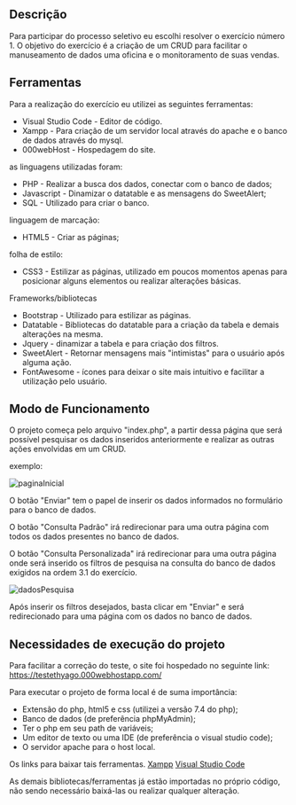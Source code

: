## Descrição
Para participar do processo seletivo eu escolhi resolver o exercício número 1. O objetivo do exercício é a criação de um CRUD para facilitar o manuseamento de dados uma oficina e o monitoramento de suas vendas.

## Ferramentas
Para a realização do exercício eu utilizei as seguintes ferramentas:
- Visual Studio Code - Editor de código.
- Xampp - Para criação de um servidor local através do apache e o banco de dados através do mysql.
- 000webHost - Hospedagem do site.

as linguagens utilizadas foram:
- PHP - Realizar a busca dos dados, conectar com o banco de dados;
- Javascript - Dinamizar o datatable e as mensagens do SweetAlert;
- SQL - Utilizado para criar o banco.

linguagem de marcação:
- HTML5 - Criar as páginas;

folha de estilo:
- CSS3 - Estilizar as páginas, utilizado em poucos momentos apenas para posicionar alguns elementos ou realizar alterações básicas.

Frameworks/bibliotecas
- Bootstrap - Utilizado para estilizar as páginas.
- Datatable - Bibliotecas do datatable para a criação da tabela e demais alterações na mesma.
- Jquery - dinamizar a tabela e para criação dos filtros.
- SweetAlert - Retornar mensagens mais "intimistas" para o usuário após alguma ação.
- FontAwesome - ícones para deixar o site mais intuitivo e facilitar a utilização pelo usuário.


## Modo de Funcionamento
O projeto começa pelo arquivo "index.php", a partir dessa página que será possível pesquisar os dados inseridos anteriormente e realizar as outras ações envolvidas em um CRUD.

exemplo:

![paginaInicial](https://user-images.githubusercontent.com/42790322/75305122-f2461400-5823-11ea-8f84-4c7ffcb6ad20.PNG)

O botão "Enviar" tem o papel de inserir os dados informados no formulário para o banco de dados.

O botão "Consulta Padrão" irá redirecionar para uma outra página com todos os dados presentes no banco de dados.

O botão "Consulta Personalizada" irá redirecionar para uma outra página onde será inserido os filtros de pesquisa na consulta do banco de dados exigidos na ordem 3.1 do exercício.

![dadosPesquisa](https://user-images.githubusercontent.com/42790322/75305939-4e119c80-5826-11ea-9fde-bc0c50028bc8.PNG)

Após inserir os filtros desejados, basta clicar em "Enviar" e será redirecionado para uma página com os dados no banco de dados.

## Necessidades de execução do projeto
Para facilitar a correção do teste, o site foi hospedado no seguinte link: 
https://testethyago.000webhostapp.com/

Para executar o projeto de forma local é de suma importância:
- Extensão do php, html5 e css (utilizei a versão 7.4 do php);
- Banco de dados (de preferência phpMyAdmin);
- Ter o php em seu path de variáveis;
- Um editor de texto ou uma IDE (de preferência o visual studio code);
- O servidor apache para o host local.

Os links para baixar tais ferramentas.
[Xampp](https://www.apachefriends.org/pt_br/download.html)
[Visual Studio Code](https://code.visualstudio.com/download)

As demais bibliotecas/ferramentas já estão importadas no próprio código, não sendo necessário baixá-las ou realizar qualquer alteração.
